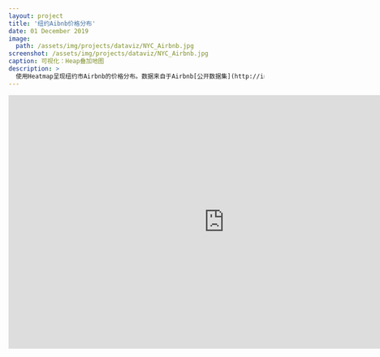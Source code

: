 ```yaml
---
layout: project
title: '纽约Aibnb价格分布'
date: 01 December 2019
image:  
  path: /assets/img/projects/dataviz/NYC_Airbnb.jpg
screenshot: /assets/img/projects/dataviz/NYC_Airbnb.jpg
caption: 可视化：Heap叠加地图
description: >
  使用Heatmap呈现纽约市Airbnb的价格分布。数据来自于Airbnb[公开数据集](http://insideairbnb.com/get-the-data.html)。
---
```

<iframe seamless frameborder="0" src="
https://public.tableau.com/views/NYCAirbnbPriceHeatmap/Price?:embed=yes&:display_count=n&:showVizHome=no"  scrolling='yes' width=850 height=500 >
</iframe>  
